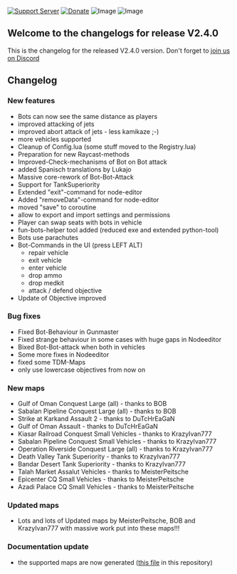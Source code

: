 [![Support Server](https://img.shields.io/discord/862736286774198322.svg?label=Discord&logo=Discord&colorB=7289da&style=for-the-badge)](https://discord.gg/K44VsQsKnx)
[![Donate](https://img.shields.io/badge/Donate-PayPal-green.svg?style=for-the-badge)](https://www.paypal.me/joe91de)
![Image](https://img.shields.io/github/downloads/Joe91/fun-bots/total?style=for-the-badge)
![Image](https://img.shields.io/github/stars/Joe91/fun-bots?style=for-the-badge)

## Welcome to the changelogs for release **V2.4.0**
This is the changelog for the released V2.4.0 version. Don't forget to [join us on Discord](https://discord.funbots.dev)

## Changelog

### New features
* Bots can now see the same distance as players
* improved attacking of jets
* improved abort attack of jets - less kamikaze ;-)
* more vehicles supported
* Cleanup of Config.lua (some stuff moved to the Registry.lua)
* Preparation for new Raycast-methods
* Improved-Check-mechanisms of Bot on Bot attack
* added Spanisch translations by Lukajo
* Massive core-rework of Bot-Bot-Attack
* Support for TankSuperiority
* Extended "exit"-command for node-editor
* Added "removeData"-command for node-editor
* moved "save" to coroutine
* allow to export and import settings and permissions
* Player can swap seats with bots in vehicle
* fun-bots-helper tool added (reduced exe and extended python-tool)
* Bots use parachutes
* Bot-Commands in the UI (press LEFT ALT)
	* repair vehicle
	* exit vehicle
	* enter vehicle
	* drop ammo
	* drop medkit
	* attack / defend objective
* Update of Objective improved

### Bug fixes
* Fixed Bot-Behaviour in Gunmaster
* Fixed strange behaviour in some cases with huge gaps in Nodeeditor
* Bixed Bot-Bot-attack when both in vehicles
* Some more fixes in Nodeeditor
* fixed some TDM-Maps
* only use lowercase objectives from now on

### New maps
* Gulf of Oman Conquest Large (all) - thanks to BOB
* Sabalan Pipeline Conquest Large (all) - thanks to BOB
* Strike at Karkand Assault 2 - thanks to DuTcHrEaGaN
* Gulf of Oman Assault - thanks to DuTcHrEaGaN
* Kiasar Railroad Conquest Small Vehicles - thanks to KrazyIvan777
* Sabalan Pipeline Conquest Small Vehicles - thanks to KrazyIvan777
* Operation Riverside Conquest Large (all) - thanks to KrazyIvan777
* Death Valley Tank Superiority - thanks to KrazyIvan777
* Bandar Desert Tank Superiority - thanks to KrazyIvan777
* Talah Market Assalut Vehicles - thanks to MeisterPeitsche
* Epicenter CQ Small Vehicles - thanks to MeisterPeitsche
* Azadi Palace CQ Small Vehicles - thanks to MeisterPeitsche

### Updated maps
* Lots and lots of Updated maps by MeisterPeitsche, BOB and KrazyIvan777 with massive work put into these maps!!!


### Documentation update
* the supported maps are now generated ([this file](https://github.com/Joe91/fun-bots/blob/dev/Supported-maps.md) in this repository)
